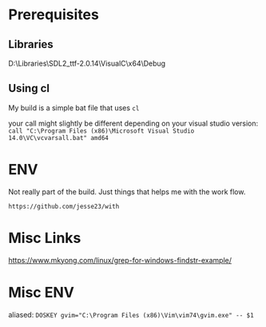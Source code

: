 # Prerequisites

## Libraries

D:\Libraries\SDL2_ttf-2.0.14\VisualC\x64\Debug

## Using cl

My build is a simple bat file that uses `cl`

your call might slightly be different depending on your visual studio version:
`call "C:\Program Files (x86)\Microsoft Visual Studio 14.0\VC\vcvarsall.bat" amd64`


# ENV
Not really part of the build.
Just things that helps me with the work flow.

`https://github.com/jesse23/with`


# Misc Links
https://www.mkyong.com/linux/grep-for-windows-findstr-example/


# Misc ENV

aliased:
`DOSKEY gvim="C:\Program Files (x86)\Vim\vim74\gvim.exe" -- $1`
